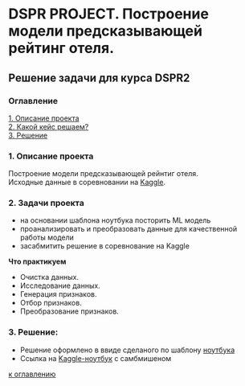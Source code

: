# DSPR PROJECT. Построение модели предсказывающей рейтинг отеля.

## Решение задачи для курса DSPR2


### Оглавление  
[1. Описание проекта](#1-описание-проекта)  
[2. Какой кейс решаем?](#2-какой-кейс-решаем)  
[3. Решение](#3-решение)    


### 1. Описание проекта    
Построение модели предсказывающей рейнтиг отеля.  
Исходные данные в соревновании на [Kaggle](https://www.kaggle.com/competitions/sf-booking).


### 2. Задачи проекта    

* на основании шаблона ноутбука посторить ML модель 
* проанализировать и преобразовать данные для качественной работы модели
* засабмитить решение в соревнование на Kaggle

**Что практикуем**     
* Очистка данных.
* Исследование данных.
* Генерация признаков.
* Отбор признаков.
* Преобразование признаков.


### 3. Решение: 

* Решение оформлено в ввиде сделаного по шаблону [ноутбука](DSPR_EDA_project_booking.ipynb)
* Ссылка на [Kaggle-ноутбук](https://www.kaggle.com/code/andreyma/dspr-eda-project-booking) с самбмишеном


[к оглавлению](#оглавление) 